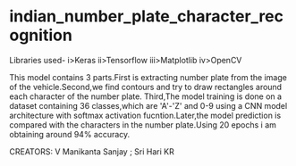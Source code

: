 # indian_number_plate_character_recognition
Libraries used-
i>Keras
ii>Tensorflow
iii>Matplotlib
iv>OpenCV

This model contains 3 parts.First is extracting number plate from the image of the vehicle.Second,we find contours and try to draw rectangles around each character of the number plate.
Third,The model training is done on a dataset containing 36 classes,which are 'A'-'Z' and 0-9 using a CNN model architecture with softmax activation fucntion.Later,the model prediction is compared with the
characters in the number plate.Using 20 epochs i am obtaining around 94% accuracy.

CREATORS: V Manikanta Sanjay ; Sri Hari KR 
